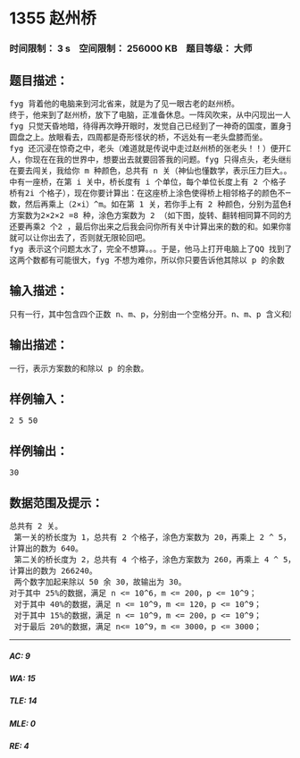 # 1355  赵州桥   
### 时间限制： 3 s&nbsp;&nbsp;&nbsp;&nbsp;空间限制： 256000 KB&nbsp;&nbsp;&nbsp;&nbsp;题目等级： 大师  
## 题目描述：  

<pre>
fyg 背着他的电脑来到河北省来，就是为了见一眼古老的赵州桥。   
终于，他来到了赵州桥，放下了电脑，正准备休息。一阵风吹来，从中闪现出一人影。  
fyg 只觉天昏地暗，待得再次睁开眼时，发觉自己已经到了一神奇的国度，置身于一巨大的  
圆盘之上。放眼看去，四周都是奇形怪状的桥，不远处有一老头盘膝而坐。   
fyg 还沉浸在惊奇之中，老头（难道就是传说中走过赵州桥的张老头！！）便开口了：凡  
人，你现在在我的世界中，想要出去就要回答我的问题。fyg 只得点头，老头继续道：你现  
在要去闯关，我给你 m 种颜色，总共有 n 关（神仙也懂数学，表示压力巨大。。== ）。每一关  
中有一座桥，在第 i 关中，桥长度有 i 个单位，每个单位长度上有 2 个格子（也就是说这座  
桥有2i 个格子），现在你要计算出：在这座桥上涂色使得桥上相邻格子的颜色不一样总方案  
数，然后再乘上（2×i）^m。如在第 1 关，若你手上有 2 种颜色，分别为蓝色和绿色。则总  
方案数为2×2×2 =8 种，涂色方案数为 2 （如下图，旋转、翻转相同算不同的方案），然后  
还要再乘2 个2 ，最后你出来之后我会问你所有关中计算出来的数的和。如果你能答对，我  
就可以让你出去了，否则就无限轮回吧。
fyg 表示这个问题太水了，完全不想算。。。于是，他马上打开电脑上了QQ 找到了喜欢计算的你，求你帮他直接把最终答案算出来，让他回到赵州桥上。
这两个数都有可能很大，fyg 不想为难你，所以你只要告诉他其除以 p 的余数
</pre>
  
  
## 输入描述：  

<pre>
只有一行，其中包含四个正数 n、m、p，分别由一个空格分开。n、m、p 含义和题目描述一致。
</pre>
  
  
## 输出描述：  

<pre>
一行，表示方案数的和除以 p 的余数。
</pre>
  
  
## 样例输入：  

<pre>
2 5 50 
</pre>
  
  
## 样例输出：  

<pre>
30 
</pre>
  
  
## 数据范围及提示：  

<pre>
总共有 2 关。   
 第一关的桥长度为 1，总共有 2 个格子，涂色方案数为 20，再乘上 2 ^ 5，第一关中  
计算出的数为 640。   
 第二关的桥长度为 2，总共有 4 个格子，涂色方案数为 260，再乘上 4 ^ 5，第二关中  
计算出的数为 266240。   
 两个数字加起来除以 50 余 30，故输出为 30。
对于其中 25%的数据，满足 n <= 10^6，m <= 200，p <= 10^9；   
 对于其中 40%的数据，满足 n <= 10^9，m <= 120，p <= 10^9；   
 对于其中 15%的数据，满足 n <= 10^9，m <= 200，p <= 10^9；   
 对于最后 20%的数据，满足 n<= 10^9，m <= 3000，p <= 3000；
</pre>
  
  
***  

##### AC: 9  
##### WA: 15  
##### TLE: 14  
##### MLE: 0  
##### RE: 4  
